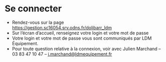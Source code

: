  # Se connecter

* Rendez-vous sur la page https://gestion.sc16054.srv.odns.fr/dolibarr_ldm
* Sur l’écran d’accueil, renseignez votre login et votre mot de passe
* Votre login et votre mot de passe vous sont communiqués par LDM Équipement.
* Pour toute question relative à la connexion, voir avec Julien Marchand – 03 83 47 10 47 – j.marchand@ldmequipement.fr
